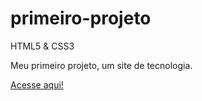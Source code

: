 # primeiro-projeto
 HTML5 & CSS3

 Meu primeiro projeto, um site de tecnologia.

<a href="https://luccadevsilva.github.io/primeiro-projeto/site.html">Acesse aqui!</a>